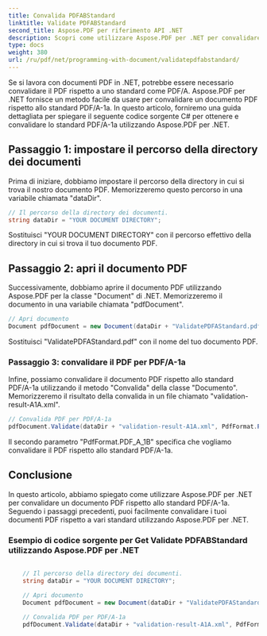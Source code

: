 ```yaml
---
title: Convalida PDFABStandard
linktitle: Validate PDFABStandard
second_title: Aspose.PDF per riferimento API .NET
description: Scopri come utilizzare Aspose.PDF per .NET per convalidare i documenti PDF rispetto allo standard PDFABS con la nostra guida dettagliata e l'esempio di codice.
type: docs
weight: 380
url: /ru/pdf/net/programming-with-document/validatepdfabstandard/
---
```

Se si lavora con documenti PDF in .NET, potrebbe essere necessario convalidare il PDF rispetto a uno standard come PDF/A. Aspose.PDF per .NET fornisce un metodo facile da usare per convalidare un documento PDF rispetto allo standard PDF/A-1a. In questo articolo, forniremo una guida dettagliata per spiegare il seguente codice sorgente C# per ottenere e convalidare lo standard PDF/A-1a utilizzando Aspose.PDF per .NET.

## Passaggio 1: impostare il percorso della directory dei documenti

Prima di iniziare, dobbiamo impostare il percorso della directory in cui si trova il nostro documento PDF. Memorizzeremo questo percorso in una variabile chiamata "dataDir".

```csharp
// Il percorso della directory dei documenti.
string dataDir = "YOUR DOCUMENT DIRECTORY";
```

Sostituisci "YOUR DOCUMENT DIRECTORY" con il percorso effettivo della directory in cui si trova il tuo documento PDF.

## Passaggio 2: apri il documento PDF

Successivamente, dobbiamo aprire il documento PDF utilizzando Aspose.PDF per la classe "Document" di .NET. Memorizzeremo il documento in una variabile chiamata "pdfDocument".

```csharp
// Apri documento
Document pdfDocument = new Document(dataDir + "ValidatePDFAStandard.pdf");
```

Sostituisci "ValidatePDFAStandard.pdf" con il nome del tuo documento PDF.

### Passaggio 3: convalidare il PDF per PDF/A-1a

Infine, possiamo convalidare il documento PDF rispetto allo standard PDF/A-1a utilizzando il metodo "Convalida" della classe "Documento". Memorizzeremo il risultato della convalida in un file chiamato "validation-result-A1A.xml".

```csharp
// Convalida PDF per PDF/A-1a
pdfDocument.Validate(dataDir + "validation-result-A1A.xml", PdfFormat.PDF_A_1B);
```

Il secondo parametro "PdfFormat.PDF_A_1B" specifica che vogliamo convalidare il PDF rispetto allo standard PDF/A-1a.

## Conclusione

In questo articolo, abbiamo spiegato come utilizzare Aspose.PDF per .NET per convalidare un documento PDF rispetto allo standard PDF/A-1a. Seguendo i passaggi precedenti, puoi facilmente convalidare i tuoi documenti PDF rispetto a vari standard utilizzando Aspose.PDF per .NET.

### Esempio di codice sorgente per Get Validate PDFABStandard utilizzando Aspose.PDF per .NET

```csharp

	// Il percorso della directory dei documenti.
	string dataDir = "YOUR DOCUMENT DIRECTORY";

	// Apri documento
	Document pdfDocument = new Document(dataDir + "ValidatePDFAStandard.pdf");

	// Convalida PDF per PDF/A-1a
	pdfDocument.Validate(dataDir + "validation-result-A1A.xml", PdfFormat.PDF_A_1B);
	
```
